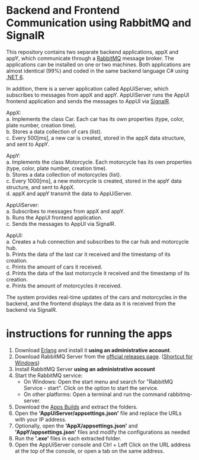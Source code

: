 # Backend and Frontend Communication using RabbitMQ and SignalR
This repository contains two separate backend applications, appX and appY, which communicate through a [RabbitMQ](https://www.rabbitmq.com/) message broker. The applications can be installed on one or two machines. Both applications are almost identical (99%) and coded in the same backend language C# using [.NET 6](https://dotnet.microsoft.com/en-us/).

In addition, there is a server application called AppUiServer, which subscribes to messages from appX and appY. AppUiServer runs the AppUI frontend application and sends the messages to AppUI via [SignalR](https://dotnet.microsoft.com/en-us/apps/aspnet/signalr).

AppX:\
a. Implements the class Car. Each car has its own properties (type, color, plate number, creation time).\
b. Stores a data collection of cars (list).\
c. Every 500[ms], a new car is created, stored in the appX data structure, and sent to AppY.

AppY:\
a. Implements the class Motorcycle. Each motorcycle has its own properties (type, color, plate number, creation time).\
b. Stores a data collection of motorcycles (list).\
c. Every 1000[ms], a new motorcycle is created, stored in the appY data structure, and sent to AppX.\
d. appX and appY transmit the data to AppUiServer.

AppUiServer:\
a. Subscribes to messages from appX and appY.\
b. Runs the AppUI frontend application.\
c. Sends the messages to AppUI via SignalR.

AppUI:\
a. Creates a hub connection and subscribes to the car hub and motorcycle hub.\
b. Prints the data of the last car it received and the timestamp of its creation.\
c. Prints the amount of cars it received.\
d. Prints the data of the last motorcycle it received and the timestamp of its creation.\
e. Prints the amount of motorcycles it received.

The system provides real-time updates of the cars and motorcycles in the backend, and the frontend displays the data as it is received from the backend via SignalR.

#  instructions for running the apps
1. Download [Erlang](https://www.erlang.org/downloads) and install it **using an administrative account**.
2. Download RabbitMQ Server from the [official releases page](https://github.com/rabbitmq/rabbitmq-server/releases/tag/v3.11.13). ([Shortcut for Windows](https://github.com/rabbitmq/rabbitmq-server/releases/download/v3.11.13/rabbitmq-server-3.11.13.exe))
4. Install RabbitMQ Server **using an administrative account**
5. Start the RabbitMQ service:
    - On Windows: Open the start menu and search for "RabbitMQ Service - start". Click on the option to start the service.
    - On other platforms: Open a terminal and run the command rabbitmq-server.
6. Download the [Apps Builds](/AppsBuilds) and extract the folders.
7. Open the **'AppUiServer/appsettings.json'** file and replace the URLs with your IP address.
8. Optionally, open the **'AppX/appsettings.json'** and **'AppY/appsettings.json'** files and modify the configurations as needed
9. Run the **'.exe'** files in each extracted folder.
10. Open the AppUiServer console and Ctrl + Left Click on the URL address at the top of the console, or open a tab on the same address.
